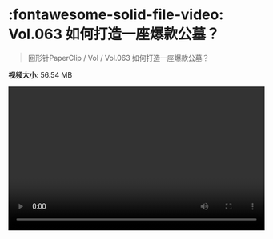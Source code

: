 # :fontawesome-solid-file-video: Vol.063 如何打造一座爆款公墓？

> 回形针PaperClip / Vol / Vol.063 如何打造一座爆款公墓？

**视频大小**: 56.54 MB

<video id="V-d95e56a04529f179f6f86892b897896e" width="512" height="288" preload="none" playsinline webkit-playsinline></video>